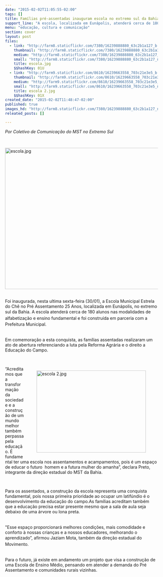 ```yaml
---
date: "2015-02-02T11:05:55-02:00"
tags: []
title: Famílias pré-assentadas inauguram escola no extremo sul da Bahia
support_line: "A escola, localizada em Eunápolis, atenderá cerca de 180 alunos nas modalidades de alfabetização e ensino fundamental."
menu: "educação, cultura e comunicação"
section: cover
layout: post
files:
  - link: "http://farm8.staticflickr.com/7380/16239888880_63c2b1a127_b.jpg"
    thumbnail: "http://farm8.staticflickr.com/7380/16239888880_63c2b1a127_t.jpg"
    medium: "http://farm8.staticflickr.com/7380/16239888880_63c2b1a127_z.jpg"
    small: "http://farm8.staticflickr.com/7380/16239888880_63c2b1a127_n.jpg"
    title: escola.jpg
    $$hashKey: 01U
  - link: "http://farm9.staticflickr.com/8610/16239663558_703c21e3e5_b.jpg"
    thumbnail: "http://farm9.staticflickr.com/8610/16239663558_703c21e3e5_t.jpg"
    medium: "http://farm9.staticflickr.com/8610/16239663558_703c21e3e5_z.jpg"
    small: "http://farm9.staticflickr.com/8610/16239663558_703c21e3e5_n.jpg"
    title: escola 2.jpg
    $$hashKey: 01X
created_date: "2015-02-02T11:48:47-02:00"
published: true
images_hd: "http://farm8.staticflickr.com/7380/16239888880_63c2b1a127_n.jpg"
releated_posts: []

---
```

<p><em>Por Coletivo de Comunica&ccedil;&atilde;o do MST no Extremo Sul</em></p>

<p>&nbsp;</p>

<p><img alt="escola.jpg" height="465" src="http://farm8.staticflickr.com/7380/16239888880_63c2b1a127_b.jpg" width="620" /></p>

<p><br />
Foi inaugurada, nesta ultima sexta-feira (30/01), a Escola Municipal Estrela do Ch&ecirc; no Pr&eacute; Assentamento 25 Anos, localizada em Eun&aacute;polis, no extremo sul da Bahia.&nbsp;<span style="line-height: 20.7999992370605px;">A escola atender&aacute; cerca de 180 alunos nas modalidades de alfabetiza&ccedil;&atilde;o e ensino fundamental e foi constru&iacute;da em parceria com a Prefeitura Municipal</span><span style="line-height: 20.7999992370605px;">. &nbsp;</span></p>

<p><br />
Em comemora&ccedil;&atilde;o a esta conquista, as fam&iacute;lias assentadas realizaram um ato de abertura referenciando a luta pela Reforma Agr&aacute;ria e o direito a Educa&ccedil;&atilde;o do Campo.&nbsp;</p>

<p>&nbsp;</p>

<figure class="image" style="float:right"><img alt="escola 2.jpg" height="270" src="http://farm9.staticflickr.com/8610/16239663558_703c21e3e5_b.jpg" width="360" />
<figcaption></figcaption>
</figure>

<p>&ldquo;Acreditamos que a transforma&ccedil;&atilde;o da sociedade e a constru&ccedil;&atilde;o de um mundo melhor tamb&eacute;m perpassa pela educa&ccedil;&atilde;o. &Eacute; fundamental ter uma escola nos assentamentos e acampamentos, pois &eacute; um espa&ccedil;o de educar o futuro &nbsp;homem e a futura mulher do amanha&rdquo;, declara Preto, integrante&nbsp;da dire&ccedil;&atilde;o estadual do MST da Bahia.</p>

<p>&nbsp;</p>

<p>Para os assentados, a constru&ccedil;&atilde;o da escola representa uma conquista fundamental, pois nossa primeira prioridade ao ocupar um latif&uacute;ndio &eacute; o desenvolvimento da educa&ccedil;&atilde;o do campo.As fam&iacute;lias acreditam tamb&eacute;m que a educa&ccedil;&atilde;o precisa estar presente mesmo que a sala de aula seja debaixo de uma &aacute;rvore ou lona preta.&nbsp;<br />
<br />
<br />
&quot;Esse espa&ccedil;o proporcionar&aacute; melhores condi&ccedil;&otilde;es, mais comodidade e conforto &agrave; nossas crian&ccedil;as e a&nbsp;nossos educadores, melhorando o aprendizado&rdquo;, afirmou&nbsp;<span style="line-height: 20.7999992370605px;">Jaziam Mota, tamb&eacute;m&nbsp;da dire&ccedil;&atilde;o estadual do Movimento.</span><br />
&nbsp;</p>

<p>Para o futuro, j&aacute; existe em andamento um projeto que visa a constru&ccedil;&atilde;o de uma Escola de Ensino M&eacute;dio, pensando em atender a demanda do Pr&eacute; Assentamento e comunidades rurais vizinhas.</p>

<p><br />
&nbsp;</p>
